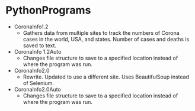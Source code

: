 # PythonPrograms
- CoronaInfo1.2 
  - Gathers data from multiple sites to track the numbers of Corona cases in the world, USA, and states. Number of cases and deaths is saved to text.
- CoronaInfo 1.2Auto 
  - Changes file structure to save to a specified location instead of where the program was run.
- CoronaInfo2.0
  - Rewrite. Updated to use a different site. Uses BeautifulSoup instead of Selenium.
- CoronaInfo2.0Auto
  - Changes file structure to save to a specified location instead of where the program was run.
